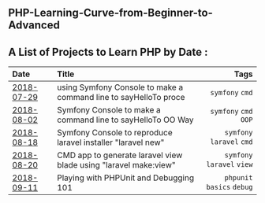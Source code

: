 PHP-Learning-Curve-from-Beginner-to-Advanced
--------------------------------------------


A List of Projects to Learn PHP by Date :
-----------------------------------------


| Date                     | Title                                                           | Tags                         |
|:------------------------ |:--------------------------------------------------------------- | ----------------------------:|
|[2018-07-29](./2018-07-29)|using Symfony Console to make a command line to sayHelloTo proce |`symfony` `cmd`               |
|[2018-08-02](./2018-08-02)|Symfony Console to make a command line to sayHelloTo OO  Way     |`symfony` `cmd`  `OOP`        |
|[2018-08-18](./2018-08-18)|Symfony Console to reproduce laravel installer 	"laravel new"    |`symfony` `laravel`  `cmd`    |
|[2018-08-20](./2018-08-20)|CMD app to generate laravel view blade using "laravel make:view" |`symfony` `laravel`  `view`   |
|[2018-09-11](./2018-09-11)|Playing with PHPUnit and Debugging 101							 |`phpunit` `basics`  `debug`   |







